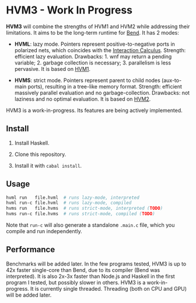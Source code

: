 HVM3 - Work In Progress
=======================

**HVM3** will combine the strengths of HVM1 and HVM2 while addressing their
limitations. It aims to be the long-term runtime for
[Bend](https://github.com/Bend). It has 2 modes:

- **HVML**: lazy mode. Pointers represent positive-to-negative ports in
  polarized nets, which coincides with the [Interaction
  Calculus](https://GitHub.com/VictorTaelin/Interaction-Calculus). Strength:
  efficient lazy evaluation. Drawbacks: 1. wnf may return a pending variable; 2.
  garbage collection is necessary; 3. parallelism is less pervasive. It is
  based on [HVM1](https://github.com/HigherOrderCO/hvm1).

- **HVMS**: strict mode. Pointers represent parent to child nodes (aux-to-main
  ports), resulting in a tree-like memory format. Strength: efficient massively
  parallel evaluation and no garbage-collection. Drawbacks: not laziness and no
  optimal evaluation. It is based on
  [HVM2](https://github.com/HigherOrderCO/hvm).

HVM3 is a work-in-progress. Its features are being actively implemented.

Install
-------

1. Install Haskell.

3. Clone this repository.

3. Install it with `cabal install`.

Usage
-----

```bash
hvml run   file.hvml  # runs lazy-mode, interpreted
hvml run-c file.hvml  # runs lazy-mode, compiled
hvms run   file.hvms  # runs strict-mode, interpreted (TODO)
hvms run-c file.hvms  # runs strict-mode, compiled (TODO)
```

Note that `run-c` will also generate a standalone `.main.c` file, which you
compile and run independently.

Performance
-----------

Benchmarks will be added later. In the few programs tested, HVM3 is up to 42x
faster single-core than Bend, due to its compiler (Bend was interpreted). It is
also 2x-3x faster than Node.js and Haskell in the first program I tested, but
possibly slower in others. HVM3 is a work-in-progress. It is currently single
threaded. Threading (both on CPU and GPU) will be added later.

